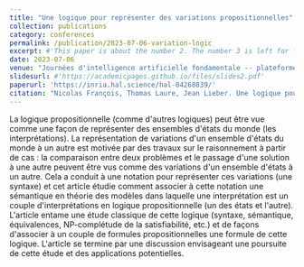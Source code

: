 ```yaml
---
title: "Une logique pour représenter des variations propositionnelles"
collection: publications
category: conferences
permalink: /publication/2023-07-06-variation-logic
excerpt: #'This paper is about the number 2. The number 3 is left for future work.'
date: 2023-07-06
venue: "Journées d'intelligence artificielle fondamentale -- plateforme AFIA 2023"
slidesurl: #'https://academicpages.github.io/files/slides2.pdf'
paperurl: 'https://inria.hal.science/hal-04268839/'
citation: "Nicolas François, Thomas Laure, Jean Lieber. Une logique pour représenter des variations propositionnelles. <i>Journées d'intelligence artificielle fondamentale -- plateforme AFIA 2023</i>, Zied Bouraoui; François Schwarzentruber; Anaëlle Wilczynski, Jul 2023, Strasbourg, France. pp.11. ⟨hal-04268839⟩"
---
```


La logique propositionnelle (comme d'autres logiques) peut être vue comme une façon de représenter des ensembles d'états du monde (les interprétations). La représentation de variations d'un ensemble d'états du monde à un autre est motivée par des travaux sur le raisonnement à partir de cas : la comparaison entre deux problèmes et le passage d'une solution à une autre peuvent être vus comme des variations d'un ensemble d'états à un autre. Cela a conduit à une notation pour représenter ces variations (une syntaxe) et cet article étudie comment associer à cette notation une sémantique en théorie des modèles dans laquelle une interprétation est un couple d'interprétations en logique propositionnelle (un des états et l'autre). L'article entame une étude classique de cette logique (syntaxe, sémantique, équivalences, NP-complétude de la satisfiabilité, etc.) et de façons d'associer à un couple de formules propositionnelles une formule de cette logique. L'article se termine par une discussion envisageant une poursuite de cette étude et des applications potentielles.
